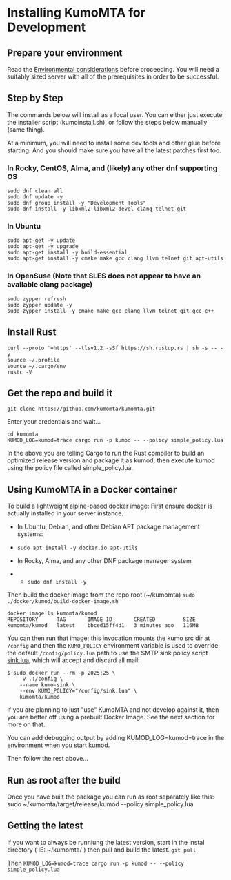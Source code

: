 # Installing KumoMTA for Development

## Prepare your environment
Read the [Environmental considerations](https://github.com/kumomta/kumomta/blob/main/docs/guide/subs/environment_consideration.md) before proceeding.  You will need a suitably sized server with all of the prerequisites in order to be successful.


## Step by Step

The commands below will install as a local user.
You can either just execute the installer script (kumoinstall.sh), or follow the steps below manually (same thing).

At a minimum, you will need to install some dev tools and other glue before starting. 
And you should make sure you have all the latest patches first too.

### In Rocky, CentOS, Alma, and (likely) any other dnf supporting OS
```
sudo dnf clean all
sudo dnf update -y
sudo dnf group install -y "Development Tools"
sudo dnf install -y libxml2 libxml2-devel clang telnet git
```
### In Ubuntu
```
sudo apt-get -y update
sudo apt-get -y upgrade
sudo apt-get install -y build-essential
sudo apt-get install -y cmake make gcc clang llvm telnet git apt-utils
```
### In OpenSuse (Note that SLES does not appear to have an available clang package)
```
sudo zypper refresh
sudo zypper update -y
sudo zypper install -y cmake make gcc clang llvm telnet git gcc-c++
```

## Install Rust

```
curl --proto '=https' --tlsv1.2 -sSf https://sh.rustup.rs | sh -s -- -y
source ~/.profile
source ~/.cargo/env
rustc -V
```


## Get the repo and build it

```git clone https://github.com/kumomta/kumomta.git```

Enter your credentials and wait...

```
cd kumomta
KUMOD_LOG=kumod=trace cargo run -p kumod -- --policy simple_policy.lua
```

In the above you are telling Cargo to run the Rust compiler to build an optimized release version and package it as kumod, then execute kumod using the policy file called simple_policy.lua.


## Using KumoMTA in a Docker container

To build a lightweight alpine-based docker image:
First ensure docker is actually installed in your server instance.
 - In Ubuntu, Debian, and other Debian APT package management systems:
 - ```sudo apt install -y docker.io apt-utils```

 - In Rocky, Alma, and any other DNF package manager system
 -  - ``` sudo dnf install -y  ```

Then build the docker image from the repo root (~/kumomta)
```sudo ./docker/kumod/build-docker-image.sh```

```
docker image ls kumomta/kumod
REPOSITORY      TAG       IMAGE ID       CREATED         SIZE
kumomta/kumod   latest    bbced15ff4d1   3 minutes ago   116MB
```

You can then run that image; this invocation mounts the kumo
src dir at `/config` and then the `KUMO_POLICY` environment
variable is used to override the default `/config/policy.lua`
path to use the SMTP sink policy script [sink.lua](https://github.com/kumomta/kumomta/blob/main/sink.lua),
which will accept and discard all mail:

```
$ sudo docker run --rm -p 2025:25 \
    -v .:/config \
    --name kumo-sink \
    --env KUMO_POLICY="/config/sink.lua" \
    kumomta/kumod
```

If you are planning to just "use" KumoMTA and not develop against it, then you are better off using a prebuilt Docker Image.  See the next section for more on that. 

You can add debugging output by adding KUMOD_LOG=kumod=trace in the environment when you start kumod.

Then follow the rest above...

## Run as root after the build

Once you have built the package you can run as root separately like this:
sudo ~/kumomta/target/release/kumod --policy simple_policy.lua

## Getting the latest

If you want to always be runniung the latest version, start in the instal directory ( IE: ~/kumomta/ ) then pull and build the latest.
```git pull```

Then ```KUMOD_LOG=kumod=trace cargo run -p kumod -- --policy simple_policy.lua```



